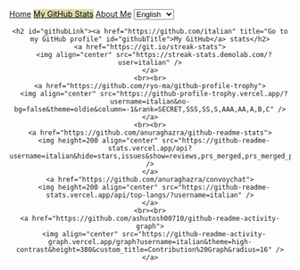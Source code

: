 <head>
    <link rel="stylesheet" href="../styles/main.css">
</head>
<body>

<nav class="navbar">
    <a href="https://italian.github.io">Home</a>
    <a href="github_stats.html" style="background-color: #dda; color: black;">My GitHub Stats</a>
    <a href="about_me.html">About Me</a>
    <select id="language-select">
        <option value="en">English</option>
        <option value="ru">Русский</option>
    </select>
</nav>

<main>
  <div align="center">

    <h2 id="githubLink"><a href="https://github.com/italian" title="Go to my GitHub profile" id="githubTitle">My GitHub</a> stats</h2>
    <a href="https://git.io/streak-stats">
      <img align="center" src="https://streak-stats.demolab.com/?user=italian" />
    </a>
    <br><br>
    <a href="https://github.com/ryo-ma/github-profile-trophy">
      <img align="center" src="https://github-profile-trophy.vercel.app/?username=italian&no-bg=false&theme=oldie&column=-1&rank=SECRET,SSS,SS,S,AAA,AA,A,B,C" />
    </a>
    <br><br>
    <a href="https://github.com/anuraghazra/github-readme-stats">
      <img height=200 align="center" src="https://github-readme-stats.vercel.app/api?username=italian&hide=stars,issues&show=reviews,prs_merged,prs_merged_percentage&show_icons=true&theme=swift" />
    </a>
    <a href="https://github.com/anuraghazra/convoychat">
      <img height=200 align="center" src="https://github-readme-stats.vercel.app/api/top-langs/?username=italian" />
    </a>
    <br><br>
    <a href="https://github.com/ashutosh00710/github-readme-activity-graph">
      <img align="center" src="https://github-readme-activity-graph.vercel.app/graph?username=italian&theme=high-contrast&height=380&custom_title=Contribution%20Graph&radius=16" />
    </a>
      
  </div>
</main>
</body>

<script>
document.addEventListener('DOMContentLoaded', function() {
    const select = document.getElementById('language-select');

    // Установка выбранного ранее языка при загрузке страницы
    if (localStorage.getItem('selectedLanguage')) {
        select.value = localStorage.getItem('selectedLanguage');
    }

    select.addEventListener('change', function() {
        loadTranslations(this.value);

        // Сохранение выбранного языка в localStorage
        localStorage.setItem('selectedLanguage', this.value);
    });

    function loadTranslations(lang) {
        fetch(`../translations/${lang}.json`)
     .then(response => response.json())
     .then(translations => {
                document.querySelector('.navbar a[href="https://italian.github.io"]').textContent = translations.home;
                document.querySelector('.navbar a[href="github_stats.html"]').textContent = translations.myGithubStats;
                document.querySelector('.navbar a[href="about_me.html"]').textContent = translations.aboutMe;

                // Перевод заголовка и ссылки
                document.querySelector('#githubTitle').textContent = translations.githubTitle;
                document.querySelector('#githubTitle').setAttribute('title', translations.githubTitleTooltip);
                document.querySelector('#githubLink').textContent = translations.githubLink;
            });
    }

    // Загружаем переводы по умолчанию при первой загрузке страницы
    loadTranslations(select.value);
});
</script>